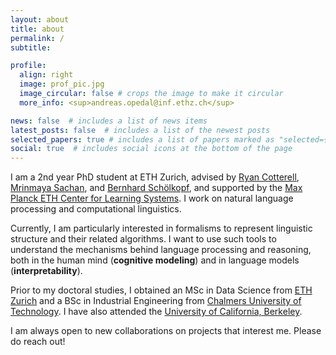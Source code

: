 ```yaml
---
layout: about
title: about
permalink: /
subtitle: 

profile:
  align: right
  image: prof_pic.jpg
  image_circular: false # crops the image to make it circular
  more_info: <sup>andreas.opedal@inf.ethz.ch</sup>

news: false  # includes a list of news items
latest_posts: false  # includes a list of the newest posts
selected_papers: true # includes a list of papers marked as "selected={true}"
social: true  # includes social icons at the bottom of the page
---
```


I am a 2nd year PhD student at ETH Zurich, advised by [Ryan Cotterell](https://rycolab.io/), [Mrinmaya Sachan](https://www.mrinmaya.io/), and [Bernhard Schölkopf](https://is.mpg.de/~bs), and supported by the [Max Planck ETH Center for Learning Systems](https://learning-systems.org/). I work on natural language processing and computational linguistics.

Currently, I am particularly interested in formalisms to represent linguistic structure and their related algorithms. I want to use such tools to understand the mechanisms behind language processing and reasoning, both in the human mind (**cognitive modeling**) and in language models (**interpretability**). 

Prior to my doctoral studies, I obtained an MSc in Data Science from [ETH Zurich](https://ethz.ch/en.html) and a BSc in Industrial Engineering from [Chalmers University of Technology](https://www.chalmers.se/en/). I have also attended the [University of California, Berkeley](https://www.berkeley.edu/).

I am always open to new collaborations on projects that interest me. Please do reach out!